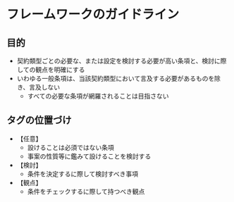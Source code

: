 # フレームワークのガイドライン
## 目的
- 契約類型ごとの必要な、または設定を検討する必要が高い条項と、検討に際しての観点を明確にする
- いわゆる一般条項は、当該契約類型において言及する必要があるものを除き、言及しない
  - すべての必要な条項が網羅されることは目指さない

## タグの位置づけ
- 【任意】
  - 設けることは必須ではない条項
  - 事案の性質等に鑑みて設けることを検討する
- 【検討】
  - 条件を決定するに際して検討すべき事項
- 【観点】
  - 条件をチェックするに際して持つべき観点


